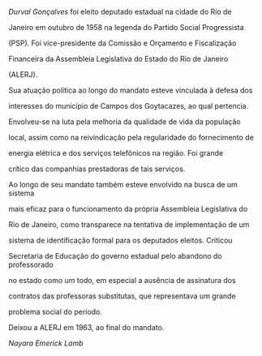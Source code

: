 

*Durval Gonçalves* foi eleito deputado estadual na cidade do Rio de

Janeiro em outubro de 1958 na legenda do Partido Social Progressista

(PSP). Foi vice-presidente da Comissão e Orçamento e Fiscalização

Financeira da Assembleia Legislativa do Estado do Rio de Janeiro

(ALERJ).



Sua atuação política ao longo do mandato esteve vinculada à defesa dos

interesses do município de Campos dos Goytacazes, ao qual pertencia.

Envolveu-se na luta pela melhoria da qualidade de vida da população

local, assim como na reivindicação pela regularidade do fornecimento de

energia elétrica e dos serviços telefônicos na região. Foi grande

crítico das companhias prestadoras de tais serviços.



Ao longo de seu mandato também esteve envolvido na busca de um sistema

mais eficaz para o funcionamento da própria Assembleia Legislativa do

Rio de Janeiro, como transparece na tentativa de implementação de um

sistema de identificação formal para os deputados eleitos. Criticou

Secretaria de Educação do governo estadual pelo abandono do professorado

no estado como um todo, em especial a ausência de assinatura dos

contratos das professoras substitutas, que representava um grande

problema social do período.



Deixou a ALERJ em 1963, ao final do mandato.



*Nayara Emerick Lamb*



